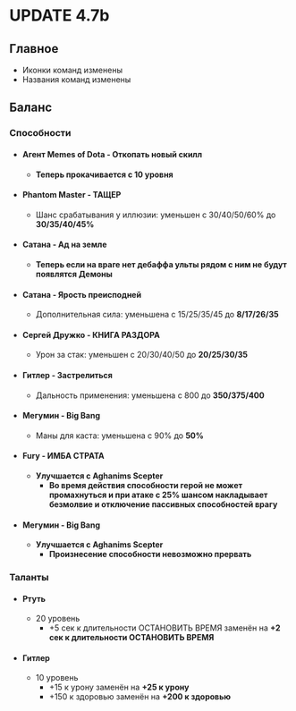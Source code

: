 # UPDATE 4.7b

## Главное

* Иконки команд изменены
* Названия команд изменены

## Баланс

### Способности

* #### Агент Memes of Dota - Откопать новый скилл
  * **Теперь прокачивается с 10 уровня**

* #### Phantom Master - ТАЩЕР
  * Шанс срабатывания у иллюзии: уменьшен с 30/40/50/60% до **30/35/40/45%**

* #### Сатана - Ад на земле
  * **Теперь если на враге нет дебаффа ульты рядом с ним не будут появлятся Демоны**

* #### Сатана - Ярость преисподней
  * Дополнительная сила: уменьшена с 15/25/35/45 до **8/17/26/35**

* #### Сергей Дружко - КНИГА РАЗДОРА
  * Урон за стак: уменьшен с 20/30/40/50 до **20/25/30/35**

* #### Гитлер - Застрелиться
  * Дальность применения: уменьшена с 800 до **350/375/400**

* #### Мегумин - Big Bang
  * Маны для каста: уменьшена с 90% до **50%**

* #### Fury - ИМБА СТРАТА
  * **Улучшается с Aghanims Scepter**
    * **Во время действия способности герой не может промахнуться и при атаке с 25% шансом накладывает безмолвие и отключение пассивных способностей врагу**

* #### Мегумин - Big Bang
  * **Улучшается с Aghanims Scepter**
    * **Произнесение способности невозможно прервать**

### Таланты

* #### Ртуть
  * 20 уровень
    * +5 сек к длительности ОСТАНОВИТЬ ВРЕМЯ заменён на **+2 сек к длительности ОСТАНОВИТЬ ВРЕМЯ**

* #### Гитлер
  * 10 уровень
    * +15 к урону заменён на **+25 к урону**
    * +150 к здоровью заменён на **+200 к здоровью**
